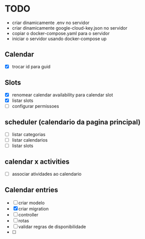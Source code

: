 # TODO

- criar dinamicamente .env no servidor
- criar dinamicamente google-cloud-key.json no servidor
- copiar o docker-compose.yaml para o servidor
- iniciar o servidor usando docker-compose up

## Calendar

- [x] trocar id para guid

## Slots

- [x] renomear calendar availability para calendar slot
- [x] listar slots
- [ ] configurar permissoes

## scheduler (calendario da pagina principal)

- [ ] listar categorias
- [ ] listar calendarios
- [ ] listar slots

## calendar x activities

- [ ] associar atividades ao calendario

## Calendar entries

- [ ] criar modelo
- [x] criar migration
- [ ] controller
- [ ] rotas
- [ ] validar regras de disponibilidade
- [ ]
